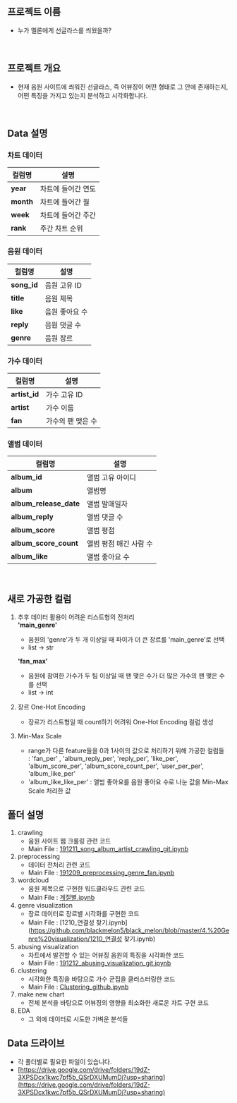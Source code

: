 ## 프로젝트 이름

- 누가 멜론에게 선글라스를 씌웠을까?
<br>

## 프로젝트 개요

- 현재 음원 사이트에 씌워진 선글라스, 즉 어뷰징이 어떤 형태로 그 안에 존재하는지, 어떤 특징을 가지고 있는지 분석하고 시각화합니다.
<br>

## Data 설명
### 차트 데이터
| 컬럼명 | 설명 |
|------|---|
|<b>year</b>|차트에 들어간 연도|
|<b>month</b>|차트에 들어간 월|
|<b>week</b>|차트에 들어간 주간|
|<b>rank</b>|주간 차트 순위|

### 음원 데이터
| 컬럼명 | 설명 |
|------|---|
|<b>song_id</b>|음원 고유 ID|
|<b>title</b>|음원 제목|
|<b>like</b>|음원 좋아요 수|
|<b>reply</b>|음원 댓글 수|
|<b>genre</b>|음원 장르|

### 가수 데이터
| 컬럼명 | 설명 |
|------|---|
|<b>artist_id</b>|가수 고유 ID|
|<b>artist</b>|가수 이름|
|<b>fan</b>|가수의 팬 맺은 수|

### 앨범 데이터
| 컬럼명 | 설명 |
|------|---|
|<b>album_id</b>|앨범 고유 아이디|
|<b>album</b>|앨범명|
|<b>album_release_date</b>|앨범 발매일자|
|<b>album_reply</b>|앨범 댓글 수|
|<b>album_score</b>|앨범 평점|
|<b>album_score_count</b>|앨범 평점 매긴 사람 수|
|<b>album_like</b>|앨범 좋아요 수|
<br>

## 새로 가공한 컬럼

1. 추후 데이터 활용이 어려운 리스트형의 전처리  
    <b>'main_genre'</b>  
    - 음원의 'genre'가 두 개 이상일 때 파이가 더 큰 장르를 'main_genre'로 선택  
    - list -> str

    <b>'fan_max'</b>  
    - 음원에 참여한 가수가 두 팀 이상일 때 팬 맺은 수가 더 많은 가수의 팬 맺은 수를 선택
    - list -> int
2. 장르 One-Hot Encoding
    - 장르가 리스트형일 때 count하기 어려워 One-Hot Encoding 컬럼 생성
3. Min-Max Scale
    - range가 다른 feature들을 0과 1사이의 값으로 처리하기 위해 가공한 컬럼들  
    : 'fan_per' , 'album_reply_per', 'reply_per', 'like_per', 'album_score_per', 'album_score_count_per', 'user_per_per', 'album_like_per'
    - 'album_like_like_per' : 앨범 좋아요를 음원 좋아요 수로 나눈 값을 Min-Max Scale 처리한 값

## 폴더 설명

1. crawling
    - 음원 사이트 웹 크롤링 관련 코드
    - Main File :  [191211_song_album_artist_crawling_git.ipynb](https://github.com/blackmelon5/black_melon/blob/master/1.%20Crawling/191211_song_album_artist_crawling_git.ipynb)
2. preprocessing
    - 데이터 전처리 관련 코드
    - Main File :  [191209_preprocessing_genre_fan.ipynb](https://github.com/blackmelon5/black_melon/blob/master/2.%20Preprocessing/191209_preprocessing_genre_fan.ipynb)
3. wordcloud
    - 음원 제목으로 구현한 워드클라우드 관련 코드
    - Main File :  [계절별.ipynb](https://github.com/blackmelon5/black_melon/blob/master/3.%20Wordcloud/계절별.ipynb)
4. genre visualization
    - 장르 데이터로 장르별 시각화를 구현한 코드
    - Main File :  [1210_연결성 찾기.ipynb](https://github.com/blackmelon5/black_melon/blob/master/4.%20Genre%20visualization/1210_연결성 찾기.ipynb)
5. abusing visualization
    - 차트에서 발견할 수 있는 어뷰징 음원의 특징을 시각화한 코드
    - Main File :  [191212_abusing_visualization_git.ipynb](https://github.com/blackmelon5/black_melon/blob/master/5.%20Abusing%20visualization/191212_abusing_visualization_git.ipynb)
6. clustering
    - 시각화한 특징을 바탕으로 가수 군집을 클러스터링한 코드
    - Main File :  [Clustering_github.ipynb](https://github.com/blackmelon5/black_melon/blob/master/6.%20Clustering/Clustering_github.ipynb)
7. make new chart
    - 전체 분석을 바탕으로 어뷰징의 영향을 최소화한 새로운 차트 구현 코드
8. EDA
    - 그 외에 데이터로 시도한 가벼운 분석들

## Data 드라이브
- 각 폴더별로 필요한 파일이 있습니다.
- [https://drive.google.com/drive/folders/19dZ-3XPSDcx1kwc7pf5b_QSrDXUMumDj?usp=sharing](https://drive.google.com/drive/folders/19dZ-3XPSDcx1kwc7pf5b_QSrDXUMumDj?usp=sharing)
